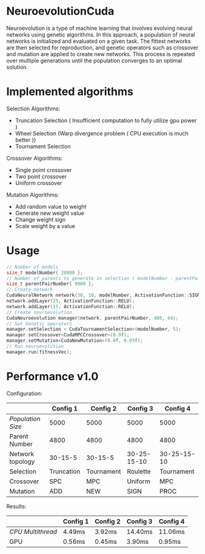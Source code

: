 # NeuroevolutionCuda

Neuroevolution is a type of machine learning that involves evolving neural networks using genetic algorithms. In this approach, a population of neural networks is initialized and evaluated on a given task. The fittest networks are then selected for reproduction, and genetic operators such as crossover and mutation are applied to create new networks. This process is repeated over multiple generations until the population converges to an optimal solution. 

# Implemented algorithms

Selection Algorithms:

- Truncation Selection ( Insufficient computation to fully utilize gpu power ) 
- Wheel Selection (Warp divergence problem ( CPU execution is much better ))
- Tournament Selection

Crossover Algorithms:

- Single point crossover
- Two point crossover
- Uniform crossover

Mutation Algorithms:

- Add random value to weight
- Generate new weight value
- Change weight sign
- Scale weight by a value

# Usage

```c
// Number of models
size_t modelNumber{ 20000 };
// Number of parents to generate in selection ( modelNumber - parentPairNumber * 2 = Elite selection)
size_t parentPairNumber{ 9900 };
// Create network
CudaNeuralNetwork network(30, 10, modelNumber, ActivationFunction::SIGMOID);
network.addLayer(25, ActivationFunction::RELU);
network.addLayer(15, ActivationFunction::RELU);
// Create neuroevolution
CudaNeuroevolution manager(network, parentPairNumber, 480, 64);
// Set Genetic operators
manager.setSelection < CudaTournamentSelection>(modelNumber, 5);
manager.setCrossover<CudaMPCCrossover>(0.9f);
manager.setMutation<CudaNewMutation>(0.8f, 0.05f);
// Run neuroevolution
manager.run(fitnessVec);
```

# Performance v1.0

Configuration:   

||Config 1|Config 2|Config 3|Config 4|  
|---|---|---|---|---|
|*Population Size*|5000|5000|5000|5000|
|Parent Number|4800|4800|4800|4800|
|Network topology|30-15-5|30-15-5|30-25-15-10|30-25-15-10|
|Selection|Truncation|Tournament|Roulette|Tournament|
|Crossover|SPC|MPC|Uniform|MPC|
|Mutation|ADD|NEW|SIGN|PROC|

Results: 

||Config 1|Config 2|Config 3|Config 4|  
|---|---|---|---|---|
|*CPU Multithread*|4.49ms|3.92ms|14.40ms|11.06ms|
|GPU|0.56ms|0.45ms|3.90ms|0.95ms|






